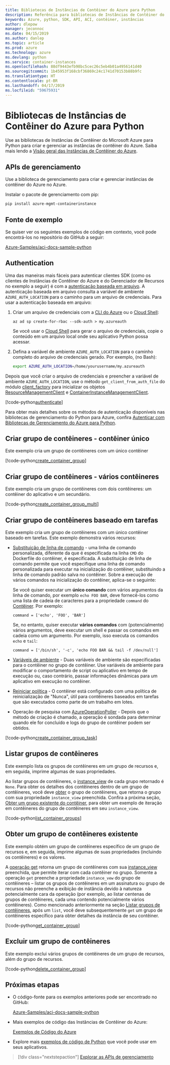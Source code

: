 ```yaml
---
title: Bibliotecas de Instâncias de Contêiner do Azure para Python
description: Referência para bibliotecas de Instâncias de Contêiner do Azure para Python
keywords: Azure, python, SDK, API, ACI, contêiner, instâncias
author: dlepow
manager: jeconnoc
ms.date: 04/15/2019
ms.author: danlep
ms.topic: article
ms.prod: azure
ms.technology: azure
ms.devlang: python
ms.service: container-instances
ms.openlocfilehash: 88df9443efb98bc5cec26c5eb4b01a4956141d40
ms.sourcegitcommit: 1b45953f168cbf36869c24c1741d70153b88b9fc
ms.translationtype: HT
ms.contentlocale: pt-BR
ms.lasthandoff: 04/17/2019
ms.locfileid: "59675931"
---
```

# <a name="azure-container-instances-libraries-for-python"></a>Bibliotecas de Instâncias de Contêiner do Azure para Python

Use as bibliotecas de Instâncias de Contêiner do Microsoft Azure para Python para criar e gerenciar as instâncias de contêiner do Azure. Saiba mais lendo a [Visão geral das Instâncias de Contêiner do Azure](/azure/container-instances/container-instances-overview).

## <a name="management-apis"></a>APIs de gerenciamento

Use a biblioteca de gerenciamento para criar e gerenciar instâncias de contêiner do Azure no Azure.

Instalar o pacote de gerenciamento com pip:

```bash
pip install azure-mgmt-containerinstance
```

## <a name="example-source"></a>Fonte de exemplo

Se quiser ver os seguintes exemplos de código em contexto, você pode encontrá-los no repositório do GitHub a seguir:

[Azure-Samples/aci-docs-sample-python](https://github.com/Azure-Samples/aci-docs-sample-python)

## <a name="authentication"></a>Authentication

Uma das maneiras mais fáceis para autenticar clientes SDK (como os clientes de Instâncias de Contêiner do Azure e do Gerenciador de Recursos no exemplo a seguir) é com a [autenticação baseada em arquivo](/python/azure/python-sdk-azure-authenticate#mgmt-auth-file). A autenticação baseada em arquivo consulta a variável de ambiente `AZURE_AUTH_LOCATION` para o caminho para um arquivo de credenciais. Para usar a autenticação baseada em arquivo:

1. Criar um arquivo de credenciais com a [CLI do Azure](/cli/azure) ou o [Cloud Shell](https://shell.azure.com/):

   `az ad sp create-for-rbac --sdk-auth > my.azureauth`

   Se você usar o [Cloud Shell](https://shell.azure.com/) para gerar o arquivo de credenciais, copie o conteúdo em um arquivo local onde seu aplicativo Python possa acessar.

2. Defina a variável de ambiente `AZURE_AUTH_LOCATION` para o caminho completo do arquivo de credenciais gerado. Por exemplo, (no Bash):

   ```bash
   export AZURE_AUTH_LOCATION=/home/yourusername/my.azureauth
   ```

Depois que você criar o arquivo de credenciais e preencher a variável de ambiente `AZURE_AUTH_LOCATION`, use o método `get_client_from_auth_file` do módulo [client_factory][client_factory] para inicializar os objetos [ResourceManagementClient][ResourceManagementClient] e [ContainerInstanceManagementClient][ContainerInstanceManagementClient].

<!-- SOURCE REPO: https://github.com/Azure-Samples/aci-docs-sample-python -->
[!code-python[authenticate](~/aci-docs-sample-python/src/aci_docs_sample.py#L45-L58 "Authenticate ACI and Resource Manager clients")]

Para obter mais detalhes sobre os métodos de autenticação disponíveis nas bibliotecas de gerenciamento do Python para Azure, confira [Autenticar com Bibliotecas de Gerenciamento do Azure para Python](/python/azure/python-sdk-azure-authenticate).

## <a name="create-container-group---single-container"></a>Criar grupo de contêineres - contêiner único

Este exemplo cria um grupo de contêineres com um único contêiner

<!-- SOURCE REPO: https://github.com/Azure-Samples/aci-docs-sample-python -->
[!code-python[create_container_group](~/aci-docs-sample-python/src/aci_docs_sample.py#L94-L141 "Create single-container group")]

## <a name="create-container-group---multiple-containers"></a>Criar grupo de contêineres - vários contêineres

Este exemplo cria um grupo de contêineres com dois contêineres: um contêiner do aplicativo e um secundário.

<!-- SOURCE REPO: https://github.com/Azure-Samples/aci-docs-sample-python -->
[!code-python[create_container_group_multi](~/aci-docs-sample-python/src/aci_docs_sample.py#L144-L197 "Create multi-container group")]

## <a name="create-task-based-container-group"></a>Criar grupo de contêineres baseado em tarefas

Este exemplo cria um grupo de contêineres com um único contêiner baseado em tarefas. Este exemplo demonstra vários recursos:

* [Substituição de linha de comando](/azure/container-instances/container-instances-restart-policy#command-line-override) - uma linha de comando personalizada, diferente da que é especificada na linha `CMD` do Dockerfile do contêiner, é especificada. A substituição de linha de comando permite que você especifique uma linha de comando personalizada para executar na inicialização do contêiner, substituindo a linha de comando padrão salva no contêiner. Sobre a execução de vários comandos na inicialização do contêiner, aplica-se o seguinte:

   Se você quiser executar um **único comando** com vários argumentos da linha de comando, por exemplo `echo FOO BAR`, deve fornecê-los como uma lista de cadeia de caracteres para a propriedade `command` do [Contêiner][Container]. Por exemplo: 

   `command = ['echo', 'FOO', 'BAR']`

   Se, no entanto, quiser executar **vários comandos** com (potencialmente) vários argumentos, deve executar um shell e passar os comandos em cadeia como um argumento. Por exemplo, isso executa os comandos `echo` e `tail`:

   `command = ['/bin/sh', '-c', 'echo FOO BAR && tail -f /dev/null']`
* [Variáveis de ambiente](/azure/container-instances/container-instances-environment-variables) - Duas variáveis de ambiente são especificadas para o contêiner no grupo de contêiner. Use variáveis de ambiente para modificar o comportamento de script ou aplicativo em tempo de execução ou, caso contrário, passar informações dinâmicas para um aplicativo em execução no contêiner.
* [Reiniciar política](/azure/container-instances/container-instances-restart-policy) - O contêiner está configurado com uma política de reinicialização de "Nunca", útil para contêineres baseados em tarefas que são executados como parte de um trabalho em lotes.
* Operação de pesquisa com [AzureOperationPoller][AzureOperationPoller] - Depois que o método de criação é chamado, a operação é sondada para determinar quando ele for concluído e logs do grupo de contêiner podem ser obtidos.

<!-- SOURCE REPO: https://github.com/Azure-Samples/aci-docs-sample-python -->
[!code-python[create_container_group_task](~/aci-docs-sample-python/src/aci_docs_sample.py#L200-L276 "Run a task-based container")]

## <a name="list-container-groups"></a>Listar grupos de contêineres

Este exemplo lista os grupos de contêineres em um grupo de recursos e, em seguida, imprime algumas de suas propriedades.

Ao listar grupos de contêineres, o [instance_view][instance_view] de cada grupo retornado é `None`. Para obter os detalhes dos contêineres dentro de um grupo de contêineres, você deve [obter][containergroupoperations_get] o grupo de contêineres, que retorna o grupo com sua propriedade `instance_view` preenchida. Confira a próxima seção, [Obter um grupo existente do contêiner](#get-an-existing-container-group), para obter um exemplo de iteração em contêineres do grupo de contêineres em seu `instance_view`.

<!-- SOURCE REPO: https://github.com/Azure-Samples/aci-docs-sample-python -->
[!code-python[list_container_groups](~/aci-docs-sample-python/src/aci_docs_sample.py#L279-L293 "List container groups")]

## <a name="get-an-existing-container-group"></a>Obter um grupo de contêineres existente

Este exemplo obtém um grupo de contêineres específico de um grupo de recursos e, em seguida, imprime algumas de suas propriedades (incluindo os contêineres) e os valores.

A [operação get][containergroupoperations_get] retorna um grupo de contêineres com sua [instance_view][instance_view] preenchida, que permite iterar com cada contêiner no grupo. Somente a operação `get` preenche a propriedade `instance_vew` do grupo de contêineres – listar os grupos de contêineres em um assinatura ou grupo de recursos não preenche a exibição de instância devido à natureza potencialmente cara da operação (por exemplo, ao listar centenas de grupos de contêineres, cada uma contendo potencialmente vários contêineres). Como mencionado anteriormente na seção [Listar grupos de contêineres](#list-container-groups), após um `list`, você deve subsequentemente `get` um grupo de contêineres específico para obter detalhes da instância de seu contêiner.

<!-- SOURCE REPO: https://github.com/Azure-Samples/aci-docs-sample-python -->
[!code-python[get_container_group](~/aci-docs-sample-python/src/aci_docs_sample.py#L296-L325 "Get container group")]

## <a name="delete-a-container-group"></a>Excluir um grupo de contêineres

Este exemplo exclui vários grupos de contêineres de um grupo de recursos, além do grupo de recursos.

<!-- SOURCE REPO: https://github.com/Azure-Samples/aci-docs-sample-python -->
[!code-python[delete_container_group](~/aci-docs-sample-python/src/aci_docs_sample.py#L83-L91 "Delete container groups and resource group")]

## <a name="next-steps"></a>Próximas etapas

* O código-fonte para os exemplos anteriores pode ser encontrado no GitHub:

  [Azure-Samples/aci-docs-sample-python][aci-docs-sample-python]

* Mais exemplos de código das Instâncias de Contêiner do Azure:

  [Exemplos de Código do Azure][samples-aci]

* Explore mais [exemplos de código de Python][samples-python] que você pode usar em seus aplicativos.

> [!div class="nextstepaction"]
> [Explorar as APIs de gerenciamento](/python/api/overview/azure/containerinstance/management)

<!-- LINKS - External -->
[aci-docs-sample-python]: https://github.com/Azure-Samples/aci-docs-sample-python
[samples-aci]: https://azure.microsoft.com/resources/samples/?sort=0&term=ACI
[samples-python]: https://azure.microsoft.com/resources/samples/?platform=python

<!-- TYPES -->
[AzureOperationPoller]: /python/api/msrestazure.azure_operation.AzureOperationPoller
[client_factory]: /python/api/azure.common.client_factory
[Container]: /python/api/azure.mgmt.containerinstance.models.container
[ContainerGroupInstanceView]: /python/api/azure.mgmt.containerinstance.models.containergrouppropertiesinstanceview
[containergroupoperations_get]: /python/api/azure.mgmt.containerinstance.operations.containergroupsoperations#get
[ContainerInstanceManagementClient]: /python/api/azure.mgmt.containerinstance.containerinstancemanagementclient
[instance_view]: /python/api/azure.mgmt.containerinstance.models.containergroup#variables
[ResourceManagementClient]: /python/api/azure.mgmt.resource.resources.resourcemanagementclient